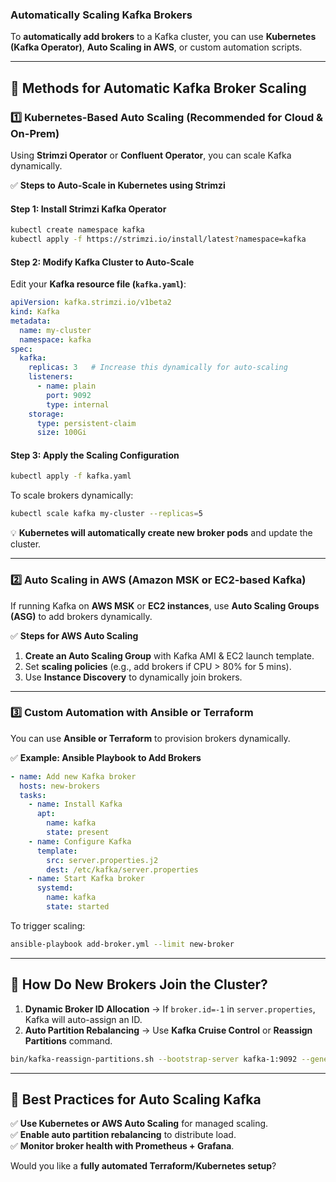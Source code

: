 ### **Automatically Scaling Kafka Brokers**  

To **automatically add brokers** to a Kafka cluster, you can use **Kubernetes (Kafka Operator)**, **Auto Scaling in AWS**, or custom automation scripts.  

---

## **🔹 Methods for Automatic Kafka Broker Scaling**  

### **1️⃣ Kubernetes-Based Auto Scaling (Recommended for Cloud & On-Prem)**
Using **Strimzi Operator** or **Confluent Operator**, you can scale Kafka dynamically.  

✅ **Steps to Auto-Scale in Kubernetes using Strimzi**  

#### **Step 1: Install Strimzi Kafka Operator**
```bash
kubectl create namespace kafka
kubectl apply -f https://strimzi.io/install/latest?namespace=kafka
```

#### **Step 2: Modify Kafka Cluster to Auto-Scale**
Edit your **Kafka resource file (`kafka.yaml`)**:  
```yaml
apiVersion: kafka.strimzi.io/v1beta2
kind: Kafka
metadata:
  name: my-cluster
  namespace: kafka
spec:
  kafka:
    replicas: 3   # Increase this dynamically for auto-scaling
    listeners:
      - name: plain
        port: 9092
        type: internal
    storage:
      type: persistent-claim
      size: 100Gi
```

#### **Step 3: Apply the Scaling Configuration**
```bash
kubectl apply -f kafka.yaml
```
To scale brokers dynamically:  
```bash
kubectl scale kafka my-cluster --replicas=5
```
💡 **Kubernetes will automatically create new broker pods** and update the cluster.

---

### **2️⃣ Auto Scaling in AWS (Amazon MSK or EC2-based Kafka)**
If running Kafka on **AWS MSK** or **EC2 instances**, use **Auto Scaling Groups (ASG)** to add brokers dynamically.

✅ **Steps for AWS Auto Scaling**
1. **Create an Auto Scaling Group** with Kafka AMI & EC2 launch template.
2. Set **scaling policies** (e.g., add brokers if CPU > 80% for 5 mins).
3. Use **Instance Discovery** to dynamically join brokers.

---

### **3️⃣ Custom Automation with Ansible or Terraform**
You can use **Ansible or Terraform** to provision brokers dynamically.  

✅ **Example: Ansible Playbook to Add Brokers**
```yaml
- name: Add new Kafka broker
  hosts: new-brokers
  tasks:
    - name: Install Kafka
      apt:
        name: kafka
        state: present
    - name: Configure Kafka
      template:
        src: server.properties.j2
        dest: /etc/kafka/server.properties
    - name: Start Kafka broker
      systemd:
        name: kafka
        state: started
```
To trigger scaling:
```bash
ansible-playbook add-broker.yml --limit new-broker
```

---

## **🔹 How Do New Brokers Join the Cluster?**
1. **Dynamic Broker ID Allocation** → If `broker.id=-1` in `server.properties`, Kafka will auto-assign an ID.
2. **Auto Partition Rebalancing** → Use **Kafka Cruise Control** or **Reassign Partitions** command.

```bash
bin/kafka-reassign-partitions.sh --bootstrap-server kafka-1:9092 --generate
```

---

## **🔹 Best Practices for Auto Scaling Kafka**
✅ **Use Kubernetes or AWS Auto Scaling** for managed scaling.  
✅ **Enable auto partition rebalancing** to distribute load.  
✅ **Monitor broker health with Prometheus + Grafana**.  

Would you like a **fully automated Terraform/Kubernetes setup**?